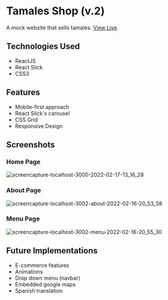 # Tamales Shop (v.2)

A mock website that sells tamales. [View Live](https://tamales-clone.herokuapp.com/).

## Technologies Used
- ReactJS
- React Slick
- CSS3

## Features
- Mobile-first approach
- React Slick's carousel
- CSS Grid
- Responsive Design

## Screenshots
### Home Page
![screencapture-localhost-3000-2022-02-17-13_16_28](https://user-images.githubusercontent.com/78451440/154572461-e9d87120-7bce-482d-bf83-8a600b3cdba8.png)

### About Page
![screencapture-localhost-3002-about-2022-02-16-20_53_58](https://user-images.githubusercontent.com/78451440/154408367-1699366c-63c9-4304-b353-ff37eb541b2a.png)

### Menu Page
![screencapture-localhost-3002-menu-2022-02-16-20_55_30](https://user-images.githubusercontent.com/78451440/154408947-66697060-f473-4dfe-b285-6e0e291f3edf.png)

## Future Implementations
- E-commerce features
- Animations
- Drop down menu (navbar)
- Embedded google maps
- Spanish translation
